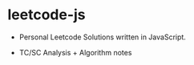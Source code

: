 # leetcode-js

- Personal Leetcode Solutions written in JavaScript.

- TC/SC Analysis + Algorithm notes

